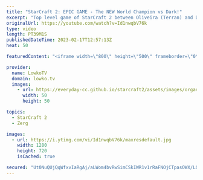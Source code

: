 ```yaml
---
title: "StarCraft 2: EPIC GAME - The NEW World Champion vs Dark!"
excerpt: "Top level game of StarCraft 2 between Oliveira (Terran) and Dark (Zerg). While the new SC2 World Champion Oliveira is a well-known game in the StarCraft 2 community, he recently really stepped it up. In this game he takes on Dark in a straight-up battle on Gresvan. One of the very best games from IEM"
originalUrl: https://youtube.com/watch?v=Id1nwqbV76k
type: video
length: PT39M1S
publishedDateTime: 2023-02-17T12:57:13Z
heat: 50

featuredContent: "<iframe width=\"800\" height=\"500\" frameborder=\"0\" src=\"https://www.youtube.com/embed/Id1nwqbV76k\" allow=\"accelerometer; autoplay; encrypted-media; gyroscope; picture-in-picture\" allowfullscreen></iframe>"

provider:
  name: LowkoTV
  domain: lowko.tv
  images:
    - url: https://everyday-cc.github.io/starcraft2/assets/images/organizations/lowko.tv-50x50.jpg
      width: 50
      height: 50

topics:
  - StarCraft 2
  - Zerg

images:
  - url: https://i.ytimg.com/vi/Id1nwqbV76k/maxresdefault.jpg
    width: 1280
    height: 720
    isCached: true

secured: "Ut0NuQUjQqWfxvIaRgAj/aLWom4bvRwSimCSkIWR1v1rRaFNOjCTpasOWX/LQU6TJmpDX+P4PUG+bA+GluuGhWb4GHh9ahYi8+vSl9poW+gH59Is2P4R80yU89yUs/gcnlove3jr+bnT8x2j1qcjNHWlWk/iUYKEPx9KbhoPg0AQs+X6rdw79gWnZYu1IABkqHpw8+ciyz10sjnvtGjEen3gv/BL3ndm09yN6eXOh0hmh2NL9McMVdFmvU122bOklgpsxFCPoDEfJIxaMkaMmpci7e4NoF9180W7P4oO31tR2pD3X+yBxN1Rf83ZnoVWpgvtcp54iF5/5Jy3/QhYVuUu8NkigpobryPlydQkiyAYpJFyOssA4INm0rMvbdLJS7fBRHMFzooTnOHwWcWNp4V7TfkAE/VEQ6YCHY4/b0qZ1gQgAVP1ULLaCh8U1KvD;REWdkOG8bjKn7xRutAtK1A=="
---
```


